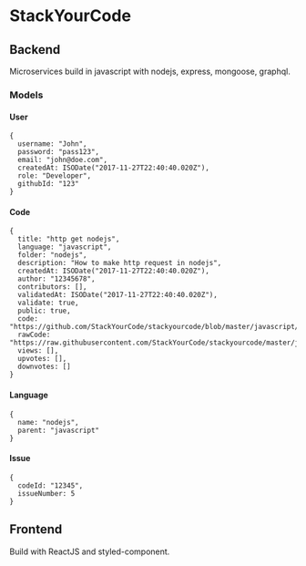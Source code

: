 # StackYourCode

## Backend
Microservices build in javascript with nodejs, express, mongoose, graphql.

### Models
#### User
```json5
{
  username: "John",
  password: "pass123",
  email: "john@doe.com",
  createdAt: ISODate("2017-11-27T22:40:40.020Z"),
  role: "Developer",
  githubId: "123"
}
```
#### Code
```json5
{
  title: "http get nodejs",
  language: "javascript",
  folder: "nodejs",
  description: "How to make http request in nodejs",
  createdAt: ISODate("2017-11-27T22:40:40.020Z"),
  author: "12345678",
  contributors: [],
  validatedAt: ISODate("2017-11-27T22:40:40.020Z"),
  validate: true,
  public: true,
  code: "https://github.com/StackYourCode/stackyourcode/blob/master/javascript/vanilla/getRandomString/getRandomString.js",
  rawCode: "https://raw.githubusercontent.com/StackYourCode/stackyourcode/master/javascript/vanilla/getRandomString/getRandomString.js",
  views: [],
  upvotes: [],
  downvotes: []
}
```
#### Language
```json5
{
  name: "nodejs",
  parent: "javascript"
}
```
#### Issue
```json5
{
  codeId: "12345",
  issueNumber: 5
}
```

## Frontend
Build with ReactJS and styled-component.
